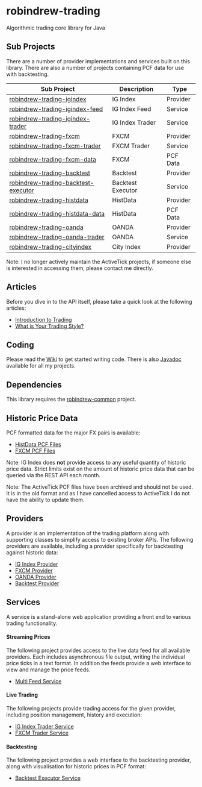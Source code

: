 # robindrew-trading
Algorithmic trading core library for Java

## Sub Projects
There are a number of provider implementations and services built on this library. There are also a number of projects containing PCF data for use with backtesting.

Sub Project | Description | Type
------------ | ------------- | -------------
[robindrew-trading-igindex](https://github.com/robindrew/robindrew-trading-igindex) | IG Index | Provider 
[robindrew-trading-igindex-feed](https://github.com/robindrew/robindrew-trading-igindex-feed) | IG Index Feed | Service
[robindrew-trading-igindex-trader](https://github.com/robindrew/robindrew-trading-igindex-trader) | IG Index Trader | Service
[robindrew-trading-fxcm](https://github.com/robindrew/robindrew-trading-fxcm) | FXCM | Provider
[robindrew-trading-fxcm-trader](https://github.com/robindrew/robindrew-trading-fxcm-trader) | FXCM Trader | Service
[robindrew-trading-fxcm-data](https://github.com/robindrew/robindrew-trading-fxcm-data) | FXCM | PCF Data
[robindrew-trading-backtest](https://github.com/robindrew/robindrew-trading-backtest) | Backtest | Provider
[robindrew-trading-backtest-executor](https://github.com/robindrew/robindrew-trading-backtest-executor) | Backtest Executor | Service
[robindrew-trading-histdata](https://github.com/robindrew/robindrew-trading-histdata) | HistData | Provider
[robindrew-trading-histdata-data](https://github.com/robindrew/robindrew-trading-histdata-data) | HistData | PCF Data
[robindrew-trading-oanda](https://github.com/robindrew/robindrew-trading-oanda) | OANDA | Provider
[robindrew-trading-oanda-trader](https://github.com/robindrew/robindrew-trading-oanda-trader) | OANDA | Service
[robindrew-trading-cityindex](https://github.com/robindrew/robindrew-trading-cityindex) | City Index | Provider

Note: I no longer actively maintain the ActiveTick projects, if someone else is interested in accessing them, please contact me directly.

## Articles
Before you dive in to the API itself, please take a quick look at the following articles:
* [Introduction to Trading](https://github.com/robindrew/robindrew-trading/wiki/Article:-Introduction-to-Trading)
* [What is Your Trading Style?](https://github.com/robindrew/robindrew-trading/wiki/Article:-What-is-Your-Trading-Style%3F)

## Coding
Please read the [Wiki](https://github.com/robindrew/robindrew-trading/wiki) to get started writing code.
There is also [Javadoc](https://htmlpreview.github.io/?https://raw.githubusercontent.com/robindrew/robindrew-javadoc/master/docs/index.html?overview-summary.html) available for all my projects.

## Dependencies
This library requires the [robindrew-common](https://github.com/robindrew/robindrew-common) project.

## Historic Price Data
PCF formatted data for the major FX pairs is available:
* [HistData PCF Files](https://github.com/robindrew/robindrew-trading-histdata-data)
* [FXCM PCF Files](https://github.com/robindrew/robindrew-trading-fxcm-data)

Note: IG Index does **not** provide access to any useful quantity of historic price data. Strict limits exist on the amount of historic price data that can be queried via the REST API each month.

Note: The ActiveTick PCF files have been archived and should not be used. It is in the old format and as I have cancelled access to ActiveTick I do not have the ability to update them.

## Providers
A provider is an implementation of the trading platform along with supporting classes to simplify access to existing broker APIs.
The following providers are available, including a provider specifically for backtesting against historic data:
* [IG Index Provider](https://github.com/robindrew/robindrew-trading-igindex)
* [FXCM Provider](https://github.com/robindrew/robindrew-trading-fxcm)
* [OANDA Provider](https://github.com/robindrew/robindrew-trading-oanda)
* [Backtest Provider](https://github.com/robindrew/robindrew-trading-backtest)


## Services
A service is a stand-alone web application providing a front end to various trading functionality.

#### Streaming Prices
The following project provides access to the live data feed for all available providers. Each includes asynchronous file output, writing the individual price ticks in a text format. In addition the feeds provide a web interface to view and manage the price feeds.
* [Multi Feed Service](https://github.com/robindrew/robindrew-trading-multifeed)

#### Live Trading
The following projects provide trading access for the given provider, including position management, history and execution:
* [IG Index Trader Service](https://github.com/robindrew/robindrew-trading-igindex-trader)
* [FXCM Trader Service](https://github.com/robindrew/robindrew-trading-fxcm-trader)

#### Backtesting
The following project provides a web interface to the backtesting provider, along with visualisation for historic prices in PCF format:
* [Backtest Executor Service](https://github.com/robindrew/robindrew-trading-backtest-executor)
